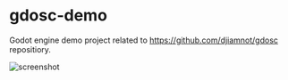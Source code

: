 # gdosc-demo
Godot engine demo project related to https://github.com/djiamnot/gdosc repositiory.

![screenshot](https://frankiezafe.org/images/c/c3/Gdosc-demo-screenshot.png)
